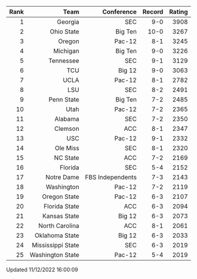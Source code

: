 | Rank  | Team                 | Conference           | Record   | Rating |
| ---:  | ---:                 | ---:                 | ---:     | ---:   |
| 1     | Georgia              | SEC                  | 9-0      | 3908   |
| 2     | Ohio State           | Big Ten              | 10-0     | 3267   |
| 3     | Oregon               | Pac-12               | 8-1      | 3245   |
| 4     | Michigan             | Big Ten              | 9-0      | 3226   |
| 5     | Tennessee            | SEC                  | 9-1      | 3129   |
| 6     | TCU                  | Big 12               | 9-0      | 3063   |
| 7     | UCLA                 | Pac-12               | 8-1      | 2782   |
| 8     | LSU                  | SEC                  | 8-2      | 2491   |
| 9     | Penn State           | Big Ten              | 7-2      | 2485   |
| 10    | Utah                 | Pac-12               | 7-2      | 2365   |
| 11    | Alabama              | SEC                  | 7-2      | 2350   |
| 12    | Clemson              | ACC                  | 8-1      | 2347   |
| 13    | USC                  | Pac-12               | 9-1      | 2332   |
| 14    | Ole Miss             | SEC                  | 8-1      | 2320   |
| 15    | NC State             | ACC                  | 7-2      | 2169   |
| 16    | Florida              | SEC                  | 5-4      | 2152   |
| 17    | Notre Dame           | FBS Independents     | 7-3      | 2143   |
| 18    | Washington           | Pac-12               | 7-2      | 2119   |
| 19    | Oregon State         | Pac-12               | 6-3      | 2107   |
| 20    | Florida State        | ACC                  | 6-3      | 2094   |
| 21    | Kansas State         | Big 12               | 6-3      | 2073   |
| 22    | North Carolina       | ACC                  | 8-1      | 2061   |
| 23    | Oklahoma State       | Big 12               | 6-3      | 2033   |
| 24    | Mississippi State    | SEC                  | 6-3      | 2019   |
| 25    | Washington State     | Pac-12               | 5-4      | 2019   |

Updated 11/12/2022 16:00:09
